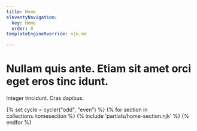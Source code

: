 ```yaml
---
title: Home
eleventyNavigation:
  key: Home
  order: 0
templateEngineOverride: njk,md

---
```


<div class="hero">

# Nullam quis ante. Etiam sit amet orci eget eros tinc idunt.

Integer tincidunt. Cras dapibus.

</div>


{% set cycle = cycler("odd", "even") %}
{% for section in collections.homesection %}
{% include 'partials/home-section.njk' %}
{% endfor %}
